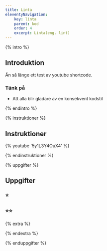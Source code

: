 ```yaml
---
title: Linta
eleventyNavigation:
    key: linta
    parent: kod
    order: 4
    excerpt: Linta(eng. lint)
---
```


{% intro %}

## Introduktion

Än så länge ett test av youtube shortcode.

### Tänk på

-   Att alla blir gladare av en konsekvent kodstil

{% endintro %}

{% instruktioner %}

## Instruktioner

{% youtube '5y1L3Y4OuX4' %}

{% endinstruktioner %}

{% uppgifter %}

## Uppgifter

### ⭐

### ⭐⭐

{% extra %}

{% endextra %}

{% enduppgifter %}
